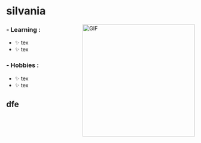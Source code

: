 
# silvania
<img hight="" width="300" alt="GIF" align="right" src="https://github.com/silvaniabs/silvaniabs/raw/main/707_Sticker_01.gif">

### - Learning :
- ✨ tex
- ✨ tex
### - Hobbies : 
- ✨ tex
- ✨ tex


## dfe



